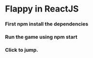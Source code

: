 # Flappy in ReactJS


### First npm install the dependencies
### Run the game using npm start
### Click to jump.
